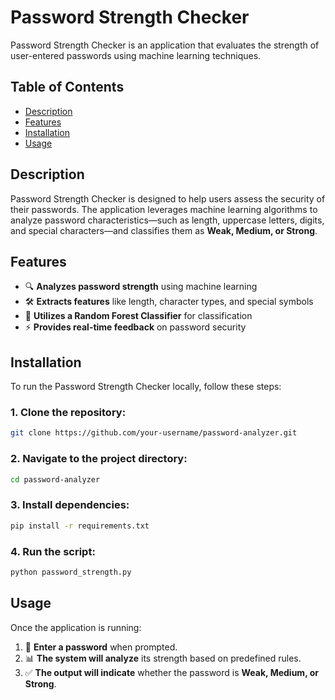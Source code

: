 # Password Strength Checker

Password Strength Checker is an application that evaluates the strength of user-entered passwords using machine learning techniques.

## Table of Contents
- [Description](#description)
- [Features](#features)
- [Installation](#installation)
- [Usage](#usage)

## Description
Password Strength Checker is designed to help users assess the security of their passwords. The application leverages machine learning algorithms to analyze password characteristics—such as length, uppercase letters, digits, and special characters—and classifies them as **Weak, Medium, or Strong**.

## Features
- 🔍 **Analyzes password strength** using machine learning
- 🛠 **Extracts features** like length, character types, and special symbols
- 🌲 **Utilizes a Random Forest Classifier** for classification
- ⚡ **Provides real-time feedback** on password security

## Installation
To run the Password Strength Checker locally, follow these steps:

### **1. Clone the repository:**
```sh
git clone https://github.com/your-username/password-analyzer.git
```

### **2. Navigate to the project directory:**
```sh
cd password-analyzer
```

### **3. Install dependencies:**
```sh
pip install -r requirements.txt
```

### **4. Run the script:**
```sh
python password_strength.py
```

## Usage
Once the application is running:

1. 🔑 **Enter a password** when prompted.
2. 📊 **The system will analyze** its strength based on predefined rules.
3. ✅ **The output will indicate** whether the password is **Weak, Medium, or Strong**.
